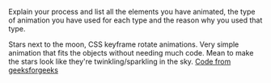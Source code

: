 Explain your process and list all the elements you have animated, the type of animation you have used for each type and the reason why you used that type.

Stars next to the moon, CSS keyframe rotate animations. Very simple animation that fits the objects without needing much code. Mean to make the stars look like they're twinkling/sparkling in the sky. [Code from geeksforgeeks](https://www.geeksforgeeks.org/how-to-shake-an-image-using-css-keyframe/)
